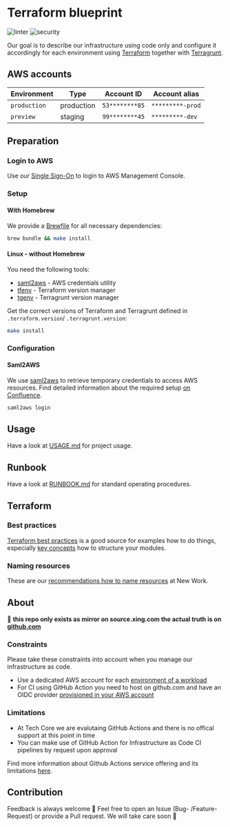 # Terraform blueprint

![linter](https://github.com/new-work/terraform-blueprint/actions/workflows/lint.yml/badge.svg?branch=main)
![security](https://github.com/new-work/terraform-blueprint/actions/workflows/tfsec.yml/badge.svg?branch=main)

Our goal is to describe our infrastructure using code only and configure it accordingly for each environment
using [Terraform](https://www.terraform.io/) together with [Terragrunt](https://terragrunt.gruntwork.io/).

## AWS accounts

| Environment    | Type       | Account ID   | Account alias      |
| -------------- | ---------- | ------------ | ------------------ |
| `production`       | production | `53********85`  | `*********-prod`          |
| `preview`       | staging    | `99********45`  | `*********-dev`          |

## Preparation

### Login to AWS

Use our [Single Sign-On](https://cloud.nwse.io/how-to/getting-started/login.html) to login to AWS Management Console.

### Setup

#### With Homebrew

We provide a [Brewfile](./Brewfile) for all necessary dependencies:

```sh
brew bundle && make install
```

#### Linux - without Homebrew

You need the following tools:
* [saml2aws](https://github.com/Versent/saml2aws) - AWS credentials utility
* [tfenv](https://github.com/tfutils/tfenv) - Terraform version manager
* [tgenv](https://github.com/cunymatthieu/tgenv) - Terragrunt version manager

Get the correct versions of Terraform and Terragrunt defined in `.terraform.version`/ `.terragrunt.version`:

```sh
make install
```

### Configuration

#### Saml2AWS

We use [saml2aws](https://github.com/Versent/saml2aws) to retrieve temporary credentials to access AWS resources. Find detailed information about the required setup [on Confluence](https://confluence.xing.hh/pages/viewpage.action?spaceKey=xingoperations&title=Getting+started+with+AWS#GettingstartedwithAWS-AWSCLI).

```sh
saml2aws login
```

## Usage

Have a look at [USAGE.md](./docs/USAGE.md) for project usage.

## Runbook

Have a look at [RUNBOOK.md](./docs/RUNBOOK.md) for standard operating procedures.

## Terraform

### Best practices

[Terraform best practices](https://www.terraform-best-practices.com/) is a good source for examples how to do things, especially [key concepts](https://www.terraform-best-practices.com/key-concepts#infrastructure-module) how to structure your modules.

### Naming resources

These are our [recommendations how to name resources](https://source.xing.com/cloudcuckooland/aws-naming-convention) at New Work.

## About

:raising_hand: **this repo only exists as mirror on source.xing.com the actual truth is on [github.com](https://github.com/new-work/terraform-blueprint)**

### Constraints

Please take these constraints into account when you manage our infrastructure as code.

- Use a dedicated AWS account for each [environment of a workload](https://docs.aws.amazon.com/whitepapers/latest/organizing-your-aws-environment/workloads-and-environments.html)
- For CI using GitHub Action you need to host on github.com and have an OIDC provider [provisioned in your
AWS account](https://confluence.xing.hh/display/xingoperations/Github+Actions%2C+Terraform+and+AWS+credentials)

### Limitations

- At Tech Core we are evalutaing GitHub Actions and there is no offical support at this point in time
- You can make use of GitHub Action for Infrastructure as Code CI pipelines by request upon approval

Find more information about Github Actions service offering and its limitations [here](https://confluence.xing.hh/pages/viewpage.action?spaceKey=xingoperations&title=Service+Offering%3A+Github.com#ServiceOffering:Github.com-GitHubActions).

## Contribution

Feedback is always welcome :rainbow: Feel free to open an Issue (Bug- /Feature-Request)
or provide a Pull request. We will take care soon :wrench:
